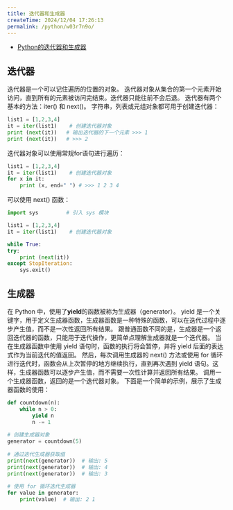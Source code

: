 ```yaml
---
title: 迭代器和生成器
createTime: 2024/12/04 17:26:13
permalink: /python/w03r7n9o/
---
```


- [Python的迭代器和生成器](https://www.runoob.com/python3/python3-iterator-generator.html)

## 迭代器
迭代器是一个可以记住遍历的位置的对象。
迭代器对象从集合的第一个元素开始访问，直到所有的元素被访问完结束。迭代器只能往前不会后退。
迭代器有两个基本的方法：iter() 和 next()。
字符串，列表或元组对象都可用于创建迭代器：
```python
list1 = [1,2,3,4]
it = iter(list1)    # 创建迭代器对象
print (next(it))   # 输出迭代器的下一个元素 >>> 1
print (next(it))   # >>> 2
```

迭代器对象可以使用常规for语句进行遍历：
```python
list1 = [1,2,3,4]
it = iter(list1)    # 创建迭代器对象
for x in it:
    print (x, end=" ") # >>> 1 2 3 4
```

可以使用 next() 函数：
```python
import sys         # 引入 sys 模块

list1 = [1,2,3,4]
it = iter(list1)    # 创建迭代器对象

while True:
try:
    print (next(it))
except StopIteration:
    sys.exit()
``` 
## 生成器
在 Python 中，使用了**yield**的函数被称为生成器（generator）。
yield 是一个关键字，用于定义生成器函数，生成器函数是一种特殊的函数，可以在迭代过程中逐步产生值，而不是一次性返回所有结果。
跟普通函数不同的是，生成器是一个返回迭代器的函数，只能用于迭代操作，更简单点理解生成器就是一个迭代器。
当在生成器函数中使用 yield 语句时，函数的执行将会暂停，并将 yield 后面的表达式作为当前迭代的值返回。
然后，每次调用生成器的 next() 方法或使用 for 循环进行迭代时，函数会从上次暂停的地方继续执行，直到再次遇到 yield 语句。这样，生成器函数可以逐步产生值，而不需要一次性计算并返回所有结果。
调用一个生成器函数，返回的是一个迭代器对象。
下面是一个简单的示例，展示了生成器函数的使用：
```python
def countdown(n):
    while n > 0:
        yield n
        n -= 1
 
# 创建生成器对象
generator = countdown(5)
 
# 通过迭代生成器获取值
print(next(generator))  # 输出: 5
print(next(generator))  # 输出: 4
print(next(generator))  # 输出: 3
 
# 使用 for 循环迭代生成器
for value in generator:
    print(value)  # 输出: 2 1
```